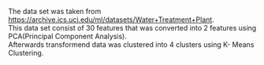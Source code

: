 The data set was taken from https://archive.ics.uci.edu/ml/datasets/Water+Treatment+Plant.  
This data set consist of 30 features that was converted into 2 features using PCA(Principal Component Analysis).   
Afterwards transformend data was clustered into 4 clusters using K- Means Clustering.
